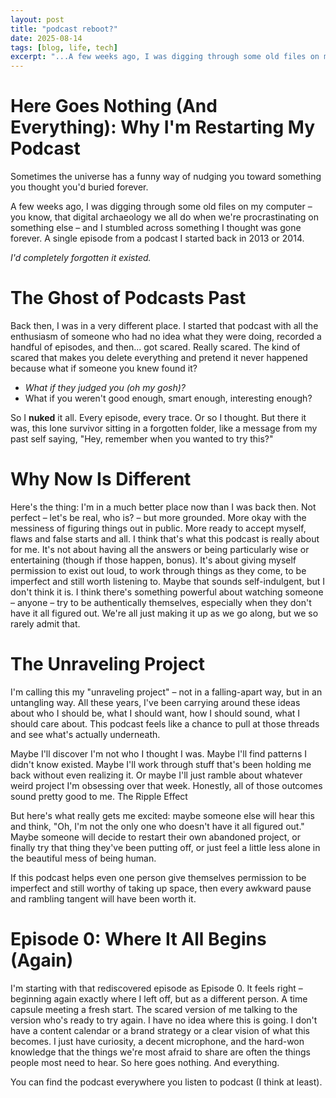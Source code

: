 ```yaml
---
layout: post
title: "podcast reboot?"
date: 2025-08-14
tags: [blog, life, tech]
excerpt: "...A few weeks ago, I was digging through some old files on my computer – you know, that digital archaeology we all do when we're procrastinating on something else – and I stumbled across something I thought was gone forever. A single episode from a podcast I started back in 2013 or 2014..."
---
```


# Here Goes Nothing (And Everything): Why I'm Restarting My Podcast
Sometimes the universe has a funny way of nudging you toward something you thought you'd buried forever.

A few weeks ago, I was digging through some old files on my computer – you know, that digital archaeology we all do when we're procrastinating on something else – and I stumbled across something I thought was gone forever. A single episode from a podcast I started back in 2013 or 2014.

*I'd completely forgotten it existed.*

# The Ghost of Podcasts Past
Back then, I was in a very different place. I started that podcast with all the enthusiasm of someone who had no idea what they were doing, recorded a handful of episodes, and then... got scared. Really scared. The kind of scared that makes you delete everything and pretend it never happened because what if someone you knew found it? 

- *What if they judged you (oh my gosh)?* 
- What if you weren't good enough, smart enough, interesting enough?

So I **nuked** it all. Every episode, every trace. Or so I thought.
But there it was, this lone survivor sitting in a forgotten folder, like a message from my past self saying, "Hey, remember when you wanted to try this?"

# Why Now Is Different
Here's the thing: I'm in a much better place now than I was back then. Not perfect – let's be real, who is? – but more grounded. More okay with the messiness of figuring things out in public. More ready to accept myself, flaws and false starts and all.
I think that's what this podcast is really about for me. It's not about having all the answers or being particularly wise or entertaining (though if those happen, bonus). It's about giving myself permission to exist out loud, to work through things as they come, to be imperfect and still worth listening to.
Maybe that sounds self-indulgent, but I don't think it is. I think there's something powerful about watching someone – anyone – try to be authentically themselves, especially when they don't have it all figured out. We're all just making it up as we go along, but we so rarely admit that.

# The Unraveling Project
I'm calling this my "unraveling project" – not in a falling-apart way, but in an untangling way. All these years, I've been carrying around these ideas about who I should be, what I should want, how I should sound, what I should care about. This podcast feels like a chance to pull at those threads and see what's actually underneath.

Maybe I'll discover I'm not who I thought I was. Maybe I'll find patterns I didn't know existed. Maybe I'll work through stuff that's been holding me back without even realizing it. Or maybe I'll just ramble about whatever weird project I'm obsessing over that week. Honestly, all of those outcomes sound pretty good to me.
The Ripple Effect

But here's what really gets me excited: maybe someone else will hear this and think, "Oh, I'm not the only one who doesn't have it all figured out." Maybe someone will decide to restart their own abandoned project, or finally try that thing they've been putting off, or just feel a little less alone in the beautiful mess of being human.

If this podcast helps even one person give themselves permission to be imperfect and still worthy of taking up space, then every awkward pause and rambling tangent will have been worth it.

# Episode 0: Where It All Begins (Again)
I'm starting with that rediscovered episode as Episode 0. It feels right – beginning again exactly where I left off, but as a different person. A time capsule meeting a fresh start. The scared version of me talking to the version who's ready to try again.
I have no idea where this is going. I don't have a content calendar or a brand strategy or a clear vision of what this becomes. I just have curiosity, a decent microphone, and the hard-won knowledge that the things we're most afraid to share are often the things people most need to hear.
So here goes nothing. And everything.

You can find the podcast everywhere you listen to podcast (I think at least).